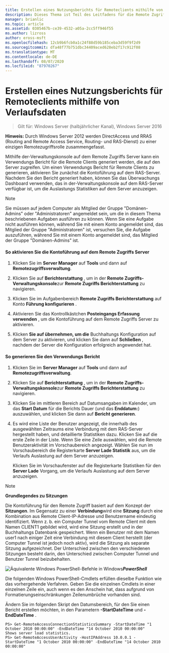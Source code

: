 ```yaml
---
title: Erstellen eines Nutzungsberichts für Remoteclients mithilfe von Verlaufsdaten
description: Dieses Thema ist Teil des Leitfadens für die Remote Zugriffs Überwachung und-Kontoführung in Windows Server 2016.
manager: brianlic
ms.topic: article
ms.assetid: 0305467b-ce39-4532-a05a-2cc5ff946f55
ms.author: lizross
author: eross-msft
ms.openlocfilehash: 12cb9b6fcb0a1c24f88d59b185ceba3d59f9f2d9
ms.sourcegitcommit: dfa48f77b751dbc34409aced628eb2f17c912f08
ms.translationtype: MT
ms.contentlocale: de-DE
ms.lasthandoff: 08/07/2020
ms.locfileid: "87970267"
---
```

# <a name="generate-a-usage-report-for-remote-clients-using-historical-data"></a>Erstellen eines Nutzungsberichts für Remoteclients mithilfe von Verlaufsdaten

>Gilt für: Windows Server (halbjährlicher Kanal), Windows Server 2016

**Hinweis:** Durch Windows Server 2012 werden DirectAccess und RRAS (Routing and Remote Access Service, Routing- und RAS-Dienst) zu einer einzigen Remotezugriffsrolle zusammengefasst.

Mithilfe der-Verwaltungskonsole auf dem Remote Zugriffs Server kann ein Verwendungs Bericht für die Remote Clients generiert werden, die auf den Server zugreifen. Um einen Verwendungs Bericht für Remote Clients zu generieren, aktivieren Sie zunächst die Kontoführung auf dem RAS-Server. Nachdem Sie den Bericht generiert haben, können Sie das Überwachungs Dashboard verwenden, das in der-Verwaltungskonsole auf dem RAS-Server verfügbar ist, um die Auslastungs Statistiken auf dem Server anzuzeigen.

> [!NOTE]
> Sie müssen auf jedem Computer als Mitglied der Gruppe "Domänen-Admins" oder "Administratoren" angemeldet sein, um die in diesem Thema beschriebenen Aufgaben ausführen zu können. Wenn Sie eine Aufgabe nicht ausführen können, während Sie mit einem Konto angemeldet sind, das Mitglied der Gruppe "Administratoren" ist, versuchen Sie, die Aufgabe auszuführen, während Sie mit einem Konto angemeldet sind, das Mitglied der Gruppe "Domänen-Admins" ist.

#### <a name="to-enable-accounting-on-the-remote-access-server"></a>So aktivieren Sie die Kontoführung auf dem Remote Zugriffs Server

1.  Klicken Sie im **Server Manager** auf **Tools** und dann auf **Remotezugriffsverwaltung**.

2.  Klicken Sie auf **Berichterstattung** , um in der **Remote Zugriffs-Verwaltungskonsole**zur **Remote Zugriffs Berichterstattung** zu navigieren.

3.  Klicken Sie im Aufgabenbereich **Remote Zugriffs Berichterstattung** auf Konto **Führung konfigurieren** .

4.  Aktivieren Sie das Kontrollkästchen **Posteingangs Erfassung verwenden** , um die Kontoführung auf dem Remote Zugriffs Server zu aktivieren.

5.  Klicken **Sie auf übernehmen, um die** Buchhaltungs Konfiguration auf dem Server zu aktivieren, und klicken Sie dann auf **Schließen** , nachdem der Server die Konfiguration erfolgreich angewendet hat.

#### <a name="to-generate-the-usage-report"></a>So generieren Sie den Verwendungs Bericht

1.  Klicken Sie im **Server Manager** auf **Tools** und dann auf **Remotezugriffsverwaltung**.

2.  Klicken Sie auf **Berichterstattung** , um in der **Remote Zugriffs-Verwaltungskonsole**zur **Remote Zugriffs Berichterstattung** zu navigieren.

3.  Klicken Sie im mittleren Bereich auf Datumsangaben im Kalender, um das **Start Datum** für die Berichts Dauer (und das **Enddatum:**) auszuwählen, und klicken Sie dann auf **Bericht generieren**.

4.  Es wird eine Liste der Benutzer angezeigt, die innerhalb des ausgewählten Zeitraums eine Verbindung mit dem RAS-Server hergestellt haben, und detaillierte Statistiken dazu. Klicken Sie auf die erste Zeile in der Liste. Wenn Sie eine Zeile auswählen, wird die Remote Benutzeraktivität im Vorschaubereich angezeigt. Wählen Sie nun im Vorschaubereich die Registerkarte **Server Lade Statistik** aus, um die Verlaufs Auslastung auf dem Server anzuzeigen.

    Klicken Sie im Vorschaufenster auf die Registerkarte Statistiken für den **Server Lade** Vorgang, um die Verlaufs Auslastung auf dem Server anzuzeigen.

> [!NOTE]
> **Grundlegendes zu Sitzungen**
>
> Die Kontoführung für den Remote Zugriff basiert auf dem Konzept der **Sitzungen**. Im Gegensatz zu einer **Verbindung**wird eine **Sitzung** durch eine Kombination aus Remote Client-IP-Adresse und Benutzername eindeutig identifiziert. Wenn z. b. ein Computer Tunnel vom Remote Client mit dem Namen CLIENT1 gebildet wird, wird eine Sitzung erstellt und in der Buchhaltungs Datenbank gespeichert. Wenn ein Benutzer mit dem Namen user1 nach einiger Zeit eine Verbindung mit diesem Client herstellt (der Computer Tunnel ist jedoch noch aktiv), wird die Sitzung als separate Sitzung aufgezeichnet. Der Unterschied zwischen den verschiedenen Sitzungen besteht darin, den Unterschied zwischen Computer Tunnel und Benutzer Tunnel beizubehalten.

![Äquivalente Windows PowerShell-Befehle in Windows](../../../media/Generate-a-usage-report-for-remote-clients-using-historical-data/PowerShellLogoSmall.gif)***<em>PowerShell</em>***

Die folgenden Windows PowerShell-Cmdlets erfüllen dieselbe Funktion wie das vorhergehende Verfahren. Geben Sie die einzelnen Cmdlets in einer einzelnen Zeile ein, auch wenn es den Anschein hat, dass aufgrund von Formatierungseinschränkungen Zeilenumbrüche vorhanden sind.

Ändern Sie im folgenden Skript den Datumsbereich, für den Sie einen Bericht erstellen möchten, in den Parametern **-StartDateTime** und **-EndDateTime** .

```
PS> Get-RemoteAccessConnectionStatisticsSummary -StartDateTime "1 October 2010 00:00:00" -EndDateTime "14 October 2010 00:00:00"
Shows server load statistics.
PS> Get-RemoteAccessUserActivity -HostIPAddress 10.0.0.1 -StartDateTime "1 October 2010 00:00:00" -EndDateTime "14 October 2010 00:00:00"
```



